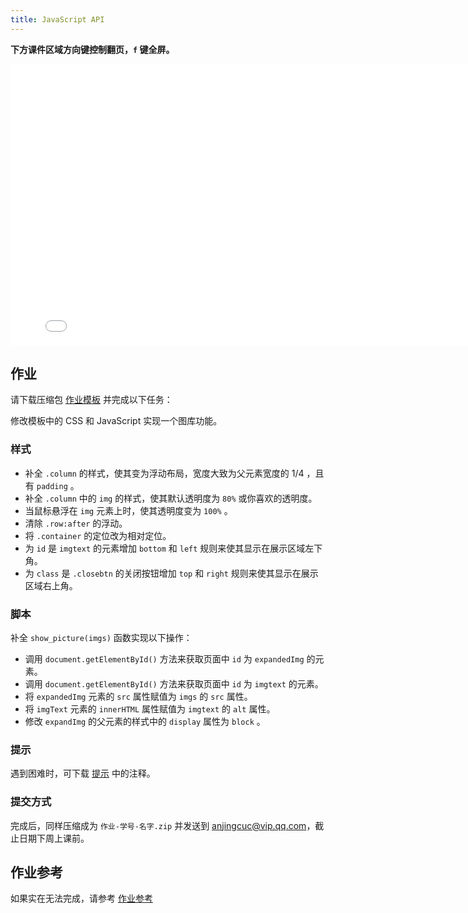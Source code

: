 ```yaml
---
title: JavaScript API
---
```


**下方课件区域方向键控制翻页，`f` 键全屏。**

<iframe src="./slideshow.html" frameborder=0 width=800 height=450></iframe>

## 作业

请下载压缩包 [作业模板](tab_gallery.zip) 并完成以下任务：

修改模板中的 CSS 和 JavaScript 实现一个图库功能。

### 样式

- 补全 `.column` 的样式，使其变为浮动布局，宽度大致为父元素宽度的 1/4 ，且有 `padding` 。
- 补全 `.column` 中的 `img` 的样式，使其默认透明度为 `80%` 或你喜欢的透明度。
- 当鼠标悬浮在 `img` 元素上时，使其透明度变为 `100%` 。
- 清除 `.row:after` 的浮动。
- 将 `.container` 的定位改为相对定位。
- 为 `id` 是 `imgtext` 的元素增加 `bottom` 和 `left` 规则来使其显示在展示区域左下角。
- 为 `class` 是 `.closebtn` 的关闭按钮增加 `top` 和 `right` 规则来使其显示在展示区域右上角。

### 脚本

补全 `show_picture(imgs)` 函数实现以下操作：

- 调用 `document.getElementById()` 方法来获取页面中 `id` 为 `expandedImg` 的元素。
- 调用 `document.getElementById()` 方法来获取页面中 `id` 为 `imgtext` 的元素。
- 将 `expandedImg` 元素的 `src` 属性赋值为 `imgs` 的 `src` 属性。
- 将 `imgText` 元素的 `innerHTML` 属性赋值为 `imgtext` 的 `alt` 属性。
- 修改 `expandImg` 的父元素的样式中的 `display` 属性为 `block` 。

### 提示

遇到困难时，可下载 [提示](tab_gallery_tips.zip) 中的注释。

### 提交方式

完成后，同样压缩成为 `作业-学号-名字.zip` 并发送到 anjingcuc@vip.qq.com，截止日期下周上课前。

## 作业参考

如果实在无法完成，请参考 [作业参考](tab_gallery_finished.zip)
